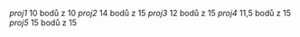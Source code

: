 _proj1_ 10 bodů z 10
_proj2_ 14 bodů z 15
_proj3_ 12 bodů z 15
_proj4_ 11,5 bodů z 15
_proj5_ 15 bodů z 15